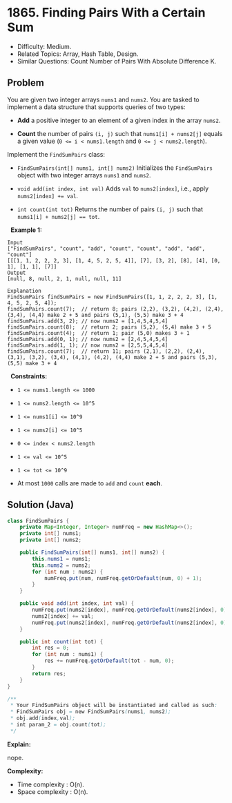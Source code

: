 # 1865. Finding Pairs With a Certain Sum

- Difficulty: Medium.
- Related Topics: Array, Hash Table, Design.
- Similar Questions: Count Number of Pairs With Absolute Difference K.

## Problem

You are given two integer arrays ```nums1``` and ```nums2```. You are tasked to implement a data structure that supports queries of two types:


	
- **Add** a positive integer to an element of a given index in the array ```nums2```.
	
- **Count** the number of pairs ```(i, j)``` such that ```nums1[i] + nums2[j]``` equals a given value (```0 <= i < nums1.length``` and ```0 <= j < nums2.length```).


Implement the ```FindSumPairs``` class:


	
- ```FindSumPairs(int[] nums1, int[] nums2)``` Initializes the ```FindSumPairs``` object with two integer arrays ```nums1``` and ```nums2```.
	
- ```void add(int index, int val)``` Adds ```val``` to ```nums2[index]```, i.e., apply ```nums2[index] += val```.
	
- ```int count(int tot)``` Returns the number of pairs ```(i, j)``` such that ```nums1[i] + nums2[j] == tot```.


 
**Example 1:**

```
Input
["FindSumPairs", "count", "add", "count", "count", "add", "add", "count"]
[[[1, 1, 2, 2, 2, 3], [1, 4, 5, 2, 5, 4]], [7], [3, 2], [8], [4], [0, 1], [1, 1], [7]]
Output
[null, 8, null, 2, 1, null, null, 11]

Explanation
FindSumPairs findSumPairs = new FindSumPairs([1, 1, 2, 2, 2, 3], [1, 4, 5, 2, 5, 4]);
findSumPairs.count(7);  // return 8; pairs (2,2), (3,2), (4,2), (2,4), (3,4), (4,4) make 2 + 5 and pairs (5,1), (5,5) make 3 + 4
findSumPairs.add(3, 2); // now nums2 = [1,4,5,4,5,4]
findSumPairs.count(8);  // return 2; pairs (5,2), (5,4) make 3 + 5
findSumPairs.count(4);  // return 1; pair (5,0) makes 3 + 1
findSumPairs.add(0, 1); // now nums2 = [2,4,5,4,5,4]
findSumPairs.add(1, 1); // now nums2 = [2,5,5,4,5,4]
findSumPairs.count(7);  // return 11; pairs (2,1), (2,2), (2,4), (3,1), (3,2), (3,4), (4,1), (4,2), (4,4) make 2 + 5 and pairs (5,3), (5,5) make 3 + 4
```

 
**Constraints:**


	
- ```1 <= nums1.length <= 1000```
	
- ```1 <= nums2.length <= 10^5```
	
- ```1 <= nums1[i] <= 10^9```
	
- ```1 <= nums2[i] <= 10^5```
	
- ```0 <= index < nums2.length```
	
- ```1 <= val <= 10^5```
	
- ```1 <= tot <= 10^9```
	
- At most ```1000``` calls are made to ```add``` and ```count``` **each**.



## Solution (Java)

```java
class FindSumPairs {
    private Map<Integer, Integer> numFreq = new HashMap<>();
    private int[] nums1;
    private int[] nums2;

    public FindSumPairs(int[] nums1, int[] nums2) {
        this.nums1 = nums1;
        this.nums2 = nums2;
        for (int num : nums2) {
            numFreq.put(num, numFreq.getOrDefault(num, 0) + 1);
        }
    }

    public void add(int index, int val) {
        numFreq.put(nums2[index], numFreq.getOrDefault(nums2[index], 0) - 1);
        nums2[index] += val;
        numFreq.put(nums2[index], numFreq.getOrDefault(nums2[index], 0) + 1);
    }

    public int count(int tot) {
        int res = 0;
        for (int num : nums1) {
            res += numFreq.getOrDefault(tot - num, 0);
        }
        return res;
    }
}

/**
 * Your FindSumPairs object will be instantiated and called as such:
 * FindSumPairs obj = new FindSumPairs(nums1, nums2);
 * obj.add(index,val);
 * int param_2 = obj.count(tot);
 */
```

**Explain:**

nope.

**Complexity:**

* Time complexity : O(n).
* Space complexity : O(n).
